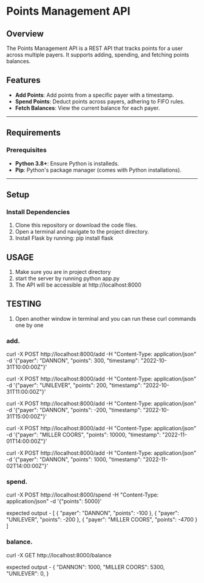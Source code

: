 # Points Management API

## Overview

The Points Management API is a REST API that tracks points for a user across multiple payers. It supports adding, spending, and fetching points balances.

## Features

- **Add Points**: Add points from a specific payer with a timestamp.
- **Spend Points**: Deduct points across payers, adhering to FIFO rules.
- **Fetch Balances**: View the current balance for each payer.

---

## Requirements

### Prerequisites

- **Python 3.8+**: Ensure Python is installeds.
- **Pip**: Python's package manager (comes with Python installations).

---

## Setup

### Install Dependencies

1. Clone this repository or download the code files.
2. Open a terminal and navigate to the project directory.
3. Install Flask by running:
   pip install flask

## USAGE

1. Make sure you are in project directory
2. start the server by running
   python app.py
3. The API will be accessible at http://localhost:8000

## TESTING

1.  Open another window in terminal and you can run these curl commands one by one

### add.

curl -X POST http://localhost:8000/add -H "Content-Type: application/json" -d '{"payer": "DANNON", "points": 300, "timestamp": "2022-10-31T10:00:00Z"}'

curl -X POST http://localhost:8000/add -H "Content-Type: application/json" -d '{"payer": "UNILEVER", "points": 200, "timestamp": "2022-10-31T11:00:00Z"}'

curl -X POST http://localhost:8000/add -H "Content-Type: application/json" -d '{"payer": "DANNON", "points": -200, "timestamp": "2022-10-31T15:00:00Z"}'

curl -X POST http://localhost:8000/add -H "Content-Type: application/json" -d '{"payer": "MILLER COORS", "points": 10000, "timestamp": "2022-11-01T14:00:00Z"}'

curl -X POST http://localhost:8000/add -H "Content-Type: application/json" -d '{"payer": "DANNON", "points": 1000, "timestamp": "2022-11-02T14:00:00Z"}'

### spend.

curl -X POST http://localhost:8000/spend -H "Content-Type: application/json" -d '{"points": 5000}'

expected output -
[
{ "payer": "DANNON", "points": -100 },
{ "payer": "UNILEVER", "points": -200 },
{ "payer": "MILLER COORS", "points": -4700 }
]

### balance.

curl -X GET http://localhost:8000/balance

expected output -
{
"DANNON": 1000,
"MILLER COORS": 5300,
"UNILEVER": 0,
}
